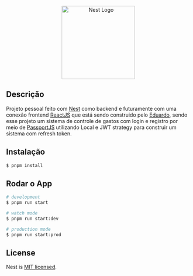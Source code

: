 <p align="center">
  <a href="http://nestjs.com/" target="blank"><img src="https://nestjs.com/img/logo-small.svg" width="200" alt="Nest Logo" /></a>
</p>

[circleci-image]: https://img.shields.io/circleci/build/github/nestjs/nest/master?token=abc123def456
[circleci-url]: https://circleci.com/gh/nestjs/nest


  <!--[![Backers on Open Collective](https://opencollective.com/nest/backers/badge.svg)](https://opencollective.com/nest#backer)
  [![Sponsors on Open Collective](https://opencollective.com/nest/sponsors/badge.svg)](https://opencollective.com/nest#sponsor)-->

## Descrição

Projeto pessoal feito com [Nest](https://github.com/nestjs/nest) como backend e futuramente com uma conexão frontend [ReactJS](https://reactjs.org/) que está sendo construido pelo [Eduardo](https://github.com/edusmpaio), sendo esse projeto um sistema de controle de gastos com login e registro por meio de [PassportJS](https://www.passportjs.org/) utilizando Local e JWT strategy para construir um sistema com refresh token. 

## Instalação

```bash
$ pnpm install
```

## Rodar o App

```bash
# development
$ pnpm run start

# watch mode
$ pnpm run start:dev

# production mode
$ pnpm run start:prod
```

## License

Nest is [MIT licensed](LICENSE).
